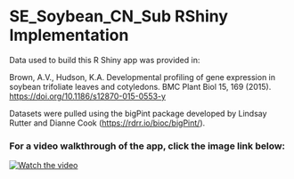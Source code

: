 # SE_Soybean_CN_Sub RShiny Implementation

Data used to build this R Shiny app was provided in:

Brown, A.V., Hudson, K.A. Developmental profiling of gene expression in soybean trifoliate leaves and cotyledons. BMC Plant Biol 15, 169 (2015). https://doi.org/10.1186/s12870-015-0553-y

Datasets were pulled using the bigPint package developed by Lindsay Rutter and Dianne Cook (https://rdrr.io/bioc/bigPint/).


### For a video walkthrough of the app, click the image link below:

[![Watch the video](https://img.youtube.com/vi/RheriURJDy4/maxresdefault.jpg)](https://www.youtube.com/watch?v=RheriURJDy4)
